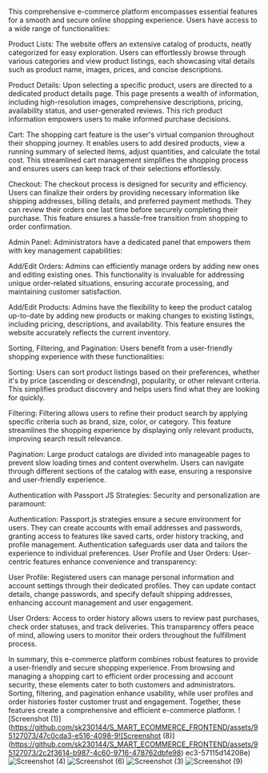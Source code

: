 This comprehensive e-commerce platform encompasses essential features for a smooth and secure online shopping experience. Users have access to a wide range of functionalities:

Product Lists: The website offers an extensive catalog of products, neatly categorized for easy exploration. Users can effortlessly browse through various categories and view product listings, each showcasing vital details such as product name, images, prices, and concise descriptions.

Product Details: Upon selecting a specific product, users are directed to a dedicated product details page. This page presents a wealth of information, including high-resolution images, comprehensive descriptions, pricing, availability status, and user-generated reviews. This rich product information empowers users to make informed purchase decisions.

Cart: The shopping cart feature is the user's virtual companion throughout their shopping journey. It enables users to add desired products, view a running summary of selected items, adjust quantities, and calculate the total cost. This streamlined cart management simplifies the shopping process and ensures users can keep track of their selections effortlessly.

Checkout: The checkout process is designed for security and efficiency. Users can finalize their orders by providing necessary information like shipping addresses, billing details, and preferred payment methods. They can review their orders one last time before securely completing their purchase. This feature ensures a hassle-free transition from shopping to order confirmation.

Admin Panel: Administrators have a dedicated panel that empowers them with key management capabilities:

Add/Edit Orders: Admins can efficiently manage orders by adding new ones and editing existing ones. This functionality is invaluable for addressing unique order-related situations, ensuring accurate processing, and maintaining customer satisfaction.

Add/Edit Products: Admins have the flexibility to keep the product catalog up-to-date by adding new products or making changes to existing listings, including pricing, descriptions, and availability. This feature ensures the website accurately reflects the current inventory.

Sorting, Filtering, and Pagination: Users benefit from a user-friendly shopping experience with these functionalities:

Sorting: Users can sort product listings based on their preferences, whether it's by price (ascending or descending), popularity, or other relevant criteria. This simplifies product discovery and helps users find what they are looking for quickly.

Filtering: Filtering allows users to refine their product search by applying specific criteria such as brand, size, color, or category. This feature streamlines the shopping experience by displaying only relevant products, improving search result relevance.

Pagination: Large product catalogs are divided into manageable pages to prevent slow loading times and content overwhelm. Users can navigate through different sections of the catalog with ease, ensuring a responsive and user-friendly experience.

Authentication with Passport JS Strategies: Security and personalization are paramount:

Authentication: Passport.js strategies ensure a secure environment for users. They can create accounts with email addresses and passwords, granting access to features like saved carts, order history tracking, and profile management. Authentication safeguards user data and tailors the experience to individual preferences.
User Profile and User Orders: User-centric features enhance convenience and transparency:

User Profile: Registered users can manage personal information and account settings through their dedicated profiles. They can update contact details, change passwords, and specify default shipping addresses, enhancing account management and user engagement.

User Orders: Access to order history allows users to review past purchases, check order statuses, and track deliveries. This transparency offers peace of mind, allowing users to monitor their orders throughout the fulfillment process.

In summary, this e-commerce platform combines robust features to provide a user-friendly and secure shopping experience. From browsing and managing a shopping cart to efficient order processing and account security, these elements cater to both customers and administrators. Sorting, filtering, and pagination enhance usability, while user profiles and order histories foster customer trust and engagement. Together, these features create a comprehensive and efficient e-commerce platform.
![Screenshot (1)](https://github.com/sk230144/S_MART_ECOMMERCE_FRONTEND/assets/95127073/47c0cda3-e516-4098-9![Screenshot (8)](https://github.com/sk230144/S_MART_ECOMMERCE_FRONTEND/assets/95127073/2c2f3614-b987-4c60-9716-478762dbfe98)
ec3-57115d14208e)
![Screenshot (4)](https://github.com/sk230144/S_MART_ECOMMERCE_FRONTEND/assets/95127073/bc5d81cd-79a7-4534-83ac-8894e0ef34dd)
![Screenshot (6)](https://github.com/sk230144/S_MART_ECOMMERCE_FRONTEND/assets/95127073/f3c9e424-4ecc-48ca-94b3-7d7bc3aca1ab)
![Screenshot (3)](https://github.com/sk230144/S_MART_ECOMMERCE_FRONTEND/assets/95127073/d9cc378f-73c6-4b81-8f18-93b3b1396784)
![Screenshot (9)](https://github.com/sk230144/S_MART_ECOMMERCE_FRONTEND/assets/95127073/b0847301-5810-44b2-89dc-8f3cd57bf7d2)
